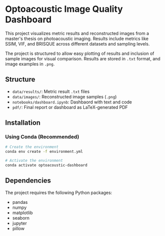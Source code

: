 # Optoacoustic Image Quality Dashboard

This project visualizes metric results and reconstructed images from a master's thesis on photoacoustic imaging. Results include metrics like SSIM, VIF, and BRISQUE across different datasets and sampling levels.

The project is structured to allow easy plotting of results and inclusion of sample images for visual comparison. Results are stored in `.txt` format, and image examples in `.png`.

## Structure

- `data/results/`: Metric result `.txt` files
- `data/images/`: Reconstructed image samples (`.png`)
- `notebooks/dashboard.ipynb`: Dashbaord with text and code 
- `pdf/`: Final report or dashboard as LaTeX-generated PDF

## Installation

### Using Conda (Recommended)
```bash
# Create the environment
conda env create -f environment.yml

# Activate the environment
conda activate optoacoustic-dashboard
```

## Dependencies

The project requires the following Python packages:
- pandas
- numpy
- matplotlib
- seaborn
- jupyter
- pillow